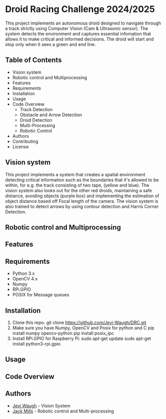 # Droid Racing Challenge 2024/2025
This project implements an autonomous droid designed to navigate through a track strictly using Computer Vision (Cam & Ultrasonic sensor). The system detects the environment and captures essential infomation that allows it to make critical and informed decisions. The droid will start and stop only when it sees a green and end line.

## Table of Contents
* Vision system
* Robotic control and Multiprocessing
* Features
* Requirements
* Installation
* Usage
* Code Overview
  * Track Detection
  * Obstacle and Arrow Detection
  * Droid Detection
  * Multi-Processing
  * Robotic Control
* Authors
* Contributing
* License


## Vision system
This project implements a system that creates a spatial environment detecting critical information such as the boundaries that it's allowed to be within, for e.g. the track consisting of two tape, (yellow and blue). The vision system also looks out for the other red droids, maintaining a safe distance, avoiding objects (purple box) and implementing the estimation of object distance based off Focal length of the camera. The vision system is also trained to detect arrows by using contour detection and Harris Corner Detection.

## Robotic control and Multiprocessing

## Features

## Requirements
* Python 3.x
* OpenCV 4.x
* Numpy
* RPi.GPIO
* POSIX for Message queues

## Installation
1. Clone this repo.
   git clone https://github.com/Jevi-Waugh/DRC.git
2. Make sure you have Numpy, OpenCV and Posix for python and C
   pip install numpy opencv-python
   pip install posix_ipc
3. Install RPi.GPIO for Raspberry Pi:
   sudo apt-get update
   sudo apt-get install python3-rpi.gpio

## Usage

## Code Overview



## Authors

* [Jevi Waugh](https://github.com/Jevi-Waugh) - Vision System
* [Jack Mills](https://github.com/jamis0) - Robotic control and Multi-processing
